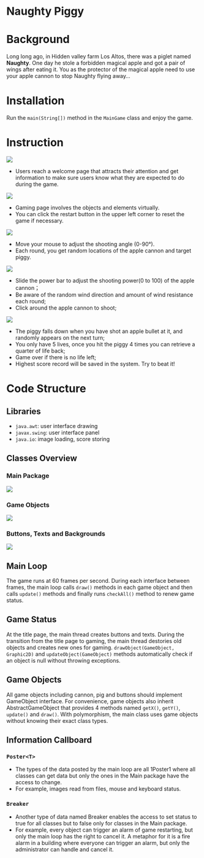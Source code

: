 # Naughty Piggy


# Background
Long long ago, in Hidden valley farm Los Altos, there was a piglet named **Naughty**. One day he stole a forbidden magical apple and got a pair of wings after eating it. You as the protector of the magical apple need to use your apple cannon to stop Naughty flying away…


# Installation
Run the `main(String[])` method in the `MainGame` class and enjoy the game.


# Instruction
![](UML/Instructions_Welcome.jpg)
* Users reach a welcome page that attracts their attention and get information to make sure users know what they are expected to do during the game.

![](UML/Instructions_PlayPage.jpg)
* Gaming page involves the objects and elements virtually.
* You can click the restart button in the upper left corner to reset the game if necessary.


![](UML/Instructions_Cannon.jpg)
* Move your mouse to adjust the shooting angle (0-90°).
* Each round, you get random locations of the apple cannon and target piggy.


![](UML/Instructions_Bullet.jpg)
* Slide the power bar to adjust the shooting power(0 to 100) of the apple cannon；
* Be aware of the random wind direction and amount of wind resistance each round;
* Click around the apple cannon to shoot;


![](UML/Instructions_Target.jpg)
* The piggy falls down when you have shot an apple bullet at it, and randomly appears on the next turn;
* You only have 5 lives, once you hit the piggy 4 times  you can retrieve a quarter of life back;
* Game over if there is no life left;
* Highest score record will be saved in the system. Try to beat it!



# Code Structure
## Libraries
* `java.awt`: user interface drawing
* `javax.swing`: user interface panel
* `java.io`: image loading, score storing

## Classes Overview
### Main Package
![](UML/main_without_private.png)

### Game Objects
![](UML/object_without_private.png)

### Buttons, Texts and Backgrounds
![](UML/all_without_private.png)


## Main Loop
The game runs at 60 frames per second. During each interface between frames, the main loop calls `draw()` methods in each game object and then calls `update()` methods and finally runs `checkAll()` method to renew game status.

## Game Status
At the title page, the main thread creates buttons and texts. During the transition from the title page to gaming, the main thread destories old objects and creates new ones for gaming. `drawObject(GameObject, Graphic2D)` and `updateObject(GameObject)` methods automatically check if an object is null without throwing exceptions.


## Game Objects
All game objects including cannon, pig and buttons should implement GameObject interface. For convenience, game objects also inherit AbstractGameObject that provides 4 methods named `getX()`, `getY()`, `update()` and `draw()`. With polymorphism, the main class uses game objects without knowing their exact class types.


## Information Callboard
### `Poster<T>`
* The types of the data posted by the main loop are all 1Poster<T>1 where all classes can get data but only the ones in the Main package have the access to change.
* For example, images read from files, mouse and keyboard status.
### `Breaker`
* Another type of data named Breaker enables the access to set status to true for all classes but to false only for classes in the Main package.
* For example, every object can trigger an alarm of game restarting, but only the main loop has the right to cancel it. A metaphor for it is a fire alarm in a building where everyone can trigger an alarm, but only the administrator can handle and cancel it.
